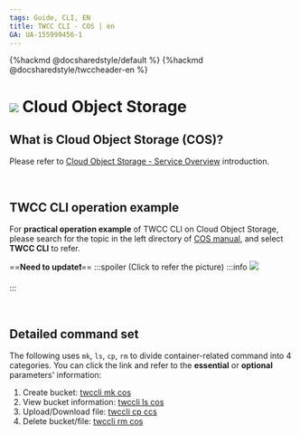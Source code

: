 ```yaml
---
tags: Guide, CLI, EN
title: TWCC CLI - COS | en
GA: UA-155999456-1
---
```


{%hackmd @docsharedstyle/default %}
{%hackmd @docsharedstyle/twccheader-en %}

# ![](https://cos.twcc.ai/SYS-MANUAL/uploads/upload_a798c7edb1b5032ecf92265a3150a7ec.png) Cloud Object Storage

## What is Cloud Object Storage (COS)?

Please refer to [Cloud Object Storage - Service Overview](https://man.twcc.ai/@twccdocs/doc-cos-main-en/%2F%40twccdocs%2Fcos-overview-en) introduction.

<br>

## TWCC CLI operation example

For **practical operation example** of TWCC CLI on Cloud Object Storage, please search for the topic in the left directory of [COS manual](https://man.twcc.ai/@twccdocs/doc-cos-main-en), and select **TWCC CLI** to refer.

==**Need to update:exclamation:**==
:::spoiler (Click to refer the picture)
:::info
![](https://cos.twcc.ai/SYS-MANUAL/uploads/upload_60bf217ced93847d77ca2f5778cb1291.png)

:::

<br>

## Detailed command set


The following uses `mk`, `ls`, `cp`, `rm` to divide container-related command into 4 categories. You can click the link and refer to the **essential** or **optional** parameters' information:

1. Create bucket: [twccli mk cos](https://man.twcc.ai/@twccdocs/concept-cli-mk-cos-en)
2. View bucket information: [twccli ls cos](https://man.twcc.ai/@twccdocs/concept-cli-ls-cos-en)
3. Upload/Download file: [twccli cp ccs](https://man.twcc.ai/@twccdocs/concept-cli-cp-cos-en)
4. Delete bucket/file: [twccli rm cos](https://man.twcc.ai/@twccdocs/concept-cli-rm-cos-en)

